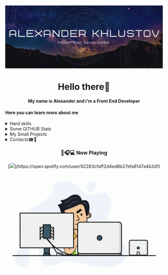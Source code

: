![Banner](/images/banner.png)

<h1 align='center'>Hello there🖖</h1>
<h4 align='center'>My name is Alexander and i'm a Front End Developer</h4>

<h4>Here you can learn more about me</h4>
<details>
  <summary>Hard skills</summary>
  <p align='center'>
  <img src='https://img.shields.io/badge/React-20232A?style=for-the-badge&logo=react&logoColor=61DAFB' />
  <img src='https://img.shields.io/badge/Redux-593D88?style=for-the-badge&logo=redux&logoColor=white' />
  <img src='https://img.shields.io/badge/React_Router-CA4245?style=for-the-badge&logo=react-router&logoColor=white' />
  <br>
  <img src='https://img.shields.io/badge/JavaScript-323330?style=for-the-badge&logo=javascript&logoColor=F7DF1E' />
  <img src='https://img.shields.io/badge/HTML5-E34F26?style=for-the-badge&logo=html5&logoColor=white' />
  <img src='https://img.shields.io/badge/CSS3-1572B6?style=for-the-badge&logo=css3&logoColor=white' />
  <br>
  <img src="https://img.shields.io/badge/Node.js-339933?style=for-the-badge&logo=nodedotjs&logoColor=white"/>
  <img src="https://img.shields.io/badge/npm-CB3837?style=for-the-badge&logo=npm&logoColor=white"/>
  <img src='https://img.shields.io/badge/Express.js-000000?style=for-the-badge&logo=express&logoColor=white'/>
  <img src='https://img.shields.io/badge/MongoDB-white?style=for-the-badge&logo=mongodb&logoColor=4EA94B' />
  <img src='https://img.shields.io/badge/Git-F05032?style=for-the-badge&logo=git&logoColor=white' />
  <img src='https://img.shields.io/badge/Postman-FF6C37?style=for-the-badge&logo=Postman&logoColor=white' />
  <br>
  <img src='https://img.shields.io/badge/Sass-CC6699?style=for-the-badge&logo=sass&logoColor=white' />  
  <img src='https://img.shields.io/badge/Bootstrap-563D7C?style=for-the-badge&logo=bootstrap&logoColor=white' />
  <img src='https://img.shields.io/badge/Material--UI-0081CB?style=for-the-badge&logo=material-ui&logoColor=white' />  
  <img src='https://img.shields.io/badge/Figma-F24E1E?style=for-the-badge&logo=figma&logoColor=white' />
  <img src='https://img.shields.io/badge/Canva-%2300C4CC.svg?&style=for-the-badge&logo=Canva&logoColor=white' />
  </p>
</details>

<details>
<summary>Some GITHUB Stats</summary>
  <p align='center'>
  <a href="#"><img src="https://github-readme-stats.vercel.app/api?username=Khlustov"></a>
  </p>
  <p align='center'>
  <a href="#"><img src="https://github-readme-stats.vercel.app/api/top-langs/?username=Khlustov"></a>
  </p>
</details>

<details>
<summary>My Small Projects</summary>
<h5>Vanilla JS Projects</h5>
<a href='https://khlustov.github.io/Simple-1_ColorFlipper/'>Color Flipper 🦄</a><br>
<a href='https://khlustov.github.io/Simple-2_PasswordGenerator/'>Password Generator🔣</a><br>
<a href='https://github.com/Khlustov/Simple-3_TrelloClone'>Trello Clone</a>---Still in work---<br>

<h5>React Projects</h5>
<a href='https://khlustov.github.io/currency/'>Currency Converter📈</a><br>

<h5>Full Stack MERN Projects</h5>
<a href='https://github.com/Khlustov/project'>Avito Clone</a><br>
<a href='https://github.com/Khlustov/portfolio'>My Portfolio Website</a>---Still in work---<br>
</details>

<details>
<summary>Contacts☎📧</summary>
<p align='center'>
<a href="https://t.me/AlexanderKhlustov"><img src="https://img.shields.io/badge/Telegram-2CA5E0?style=for-the-badge&logo=telegram&logoColor=white"></a> <a href="https://join.skype.com/invite/H8R1yp4hNCFu"><img src="https://img.shields.io/badge/Skype-blue?style=for-the-badge&logo=skype&logoColor=white"></a> <a href="https://linkedin.com/in/alexander-khlustov-2225aa21b/"><img src="https://img.shields.io/badge/LinkedIn-0077B5?style=for-the-badge&logo=linkedin&logoColor=white"></a> <a href="https://github.com/Khlustov"><img src="https://img.shields.io/badge/GitHub-100000?style=for-the-badge&logo=github&logoColor=white"></a>
</p>
<p align='center'>
<span>Mobile Phone Number => +375(29)528-08-71</span><br>
<span>Email => khlustov.alex@gmail.com</span>
</p>
</details>

<h3 align='center'>🎼🎧💻 Now Playing</h3>

<p align='center'>[<img src="https://novatorem-khlustov.vercel.app/api/spotify"/>](https://open.spotify.com/user/82283cfaff2d4ed8b27efa81d7a4b2d1)</p>
<p align='center'><img src="/images/programmer.gif" /></p>
